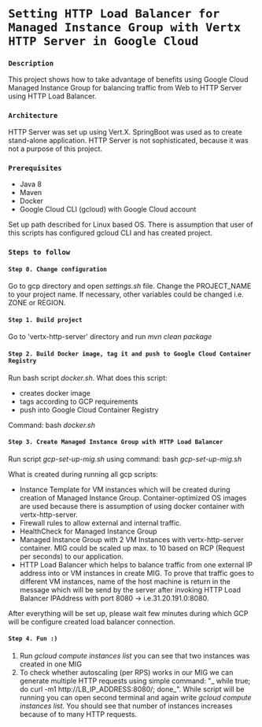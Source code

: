 # `Setting HTTP Load Balancer for Managed Instance Group with Vertx HTTP Server in Google Cloud`

### `Description`
This project shows how to take advantage of benefits using Google Cloud Managed Instance Group for balancing traffic from Web to HTTP Server using HTTP Load Balancer.

### `Architecture`
HTTP Server was set up using Vert.X. SpringBoot was used as to create stand-alone application. HTTP Server is not sophisticated, because it was not a purpose of this project. 

### `Prerequisites`
* Java 8
* Maven
* Docker
* Google Cloud CLI (gcloud) with Google Cloud account

Set up path described for Linux based OS. There is assumption that user of this scripts has configured gcloud CLI and has created project. 

### `Steps to follow`

#### `Step 0. Change configuration`

Go to gcp directory and open _settings.sh_ file. Change the PROJECT_NAME to your project name. If necessary, other variables could be changed i.e. ZONE or REGION.

#### `Step 1. Build project`

Go to 'vertx-http-server' directory and run _mvn clean package_

#### `Step 2. Build Docker image, tag it and push to Google Cloud Container Registry`

Run bash script _docker.sh_. What does this script:
* creates docker image
* tags according to GCP requirements
* push into Google Cloud Container Registry

Command: bash _docker.sh_

#### `Step 3. Create Managed Instance Group with HTTP Load Balancer`

Run script _gcp-set-up-mig.sh_ using command: bash _gcp-set-up-mig.sh_

What is created during running all gcp scripts:
* Instance Template for VM instances which will be created during creation of Managed Instance Group. Container-optimized OS images are used because there is assumption of using docker container with vertx-http-server.
* Firewall rules to allow external and internal traffic.
* HealthCheck for Managed Instance Group
* Managed Instance Group with 2 VM Instances with vertx-http-server container. MIG could be scaled up max. to 10 based on RCP (Request per seconds) to our application.
* HTTP Load Balancer which helps to balance traffic from one external IP address into or VM instances in create MIG. To prove that traffic goes to different VM instances, name of the host machine is return in the message which will be send by the server after invoking HTTP Load Balancer IPAddress with port 8080 -> i.e.31.20.191.0:8080.

After everything will be set up, please wait few minutes during which GCP will be configure created load balancer connection. 

#### `Step 4. Fun :)`

1. Run _gcloud compute instances list_ you can see that two instances was created in one MIG
2. To check whether autoscaling (per RPS) works in our MIG we can generate multiple HTTP requests using simple command: "_ while true; do curl -m1 http://LB_IP_ADDRESS:8080/; done_".
While script will be running you can open second terminal and again write  _gcloud compute instances list_. You should see that number of instances increases because of to many HTTP requests.


